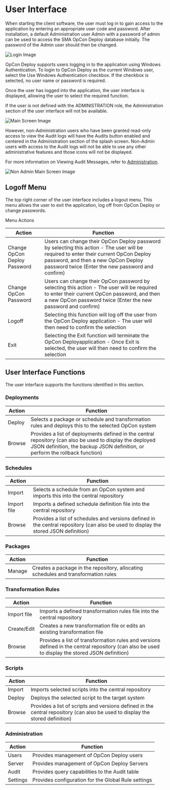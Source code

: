# User Interface

When starting the client software, the user must log in to gain access to the application by entering an appropriate user code and password. After installation, a default Administration user Admin with a password of admin can be used to access the SMA OpCon Deploy database initially. The password of the Admin user should then be changed.

![Login Image](/img/login-image.png)

OpCon Deploy supports users logging in to the application using Windows Authentication. To login to OpCon Deploy as the current Windows user, select the Use Windows Authentication checkbox. If the checkbox is selected, no user name or password is required.

Once the user has logged into the application, the user interface is displayed, allowing the user to select the required function.

If the user is not defined with the ADMINISTRATION role, the Administration section of the user interface will not be available.

![Main Screen Image](/img/main-screen-image.png)

However, non-Administration users who have been granted read-only access to view the Audit logs will have the Audits button enabled and centered in the Administration section of the splash screen. Non-Admin users with access to the Audit logs will not be able to use any other administrative features and those icons will not be displayed.

For more information on Viewing Audit Messages, refer to [Administration](administration/users).

![Non Admin Main Screen Image](/img/non-admin-main-screen.png)

## Logoff Menu

The top right corner of the user interface includes a logout menu. This menu allows the user to exit the application, log off from OpCon Deploy or change passwords.

Menu Actions

| Action | Function |
| ------ | -------- |
| Change OpCon Deploy Password | Users can change their OpCon Deploy password by selecting this action - The user will be required to enter their current OpCon Deploy password, and then a new OpCon Deploy password twice (Enter the new password and confirm) |
| Change OpCon Password	| Users can change their OpCon password by selecting this action - The user will be required to enter their current OpCon password, and then a new OpCon password twice (Enter the new password and confirm) |
| Logoff | Selecting this function will log off the user from the OpCon Deploy application - The user will then need to confirm the selection |
| Exit | Selecting the Exit function will terminate the OpCon Deployapplication - Once Exit is selected, the user will then need to confirm the selection |

## User Interface Functions

The user interface supports the functions identified in this section.

### Deployments

| Action | Function |
| ------ | -------- |
| Deploy | 	Selects a package or schedule and transformation rules and deploys this to the selected OpCon system | 
| Browse | 	Provides a list of deployments defined in the central repository (can also be used to display the deployed JSON definition, the backup JSON definition, or perform the rollback function) | 

### Schedules

| Action | Function |
| ------ | -------- |
| Import |	Selects a schedule from an OpCon system and imports this into the central repository |
Import file	| Imports a defined schedule definition file into the central repository |
Browse | Provides a list of schedules and versions defined in the central repository (can also be used to display the stored JSON definition) |

### Packages

| Action | Function |
| ------ | -------- |
| Manage | Creates a package in the repository, allocating schedules and transformation rules |

### Transformation Rules

| Action | Function |
| ------ | -------- |
| Import file | Imports a defined transformation rules file into the central repository |
| Create/Edit | Creates a new transformation file or edits an existing transformation file |
| Browse | Provides a list of transformation rules and versions defined in the central repository (can also be used to display the stored JSON definition) |

### Scripts

| Action | Function |
| ------ | -------- |
| Import | Imports selected scripts into the central repository |
| Deploy | Deploys the selected script to the target system |
| Browse | Provides a list of scripts and versions defined in the central repository (can also be used to display the stored definition) |

### Administration

| Action | Function |
| ------ | -------- |
| Users | Provides management of OpCon Deploy users |
Server | Provides management of OpCon Deploy Servers |
Audit | Provides query capabilities to the Audit table |
Settings | Provides configuration for the Global Rule settings |